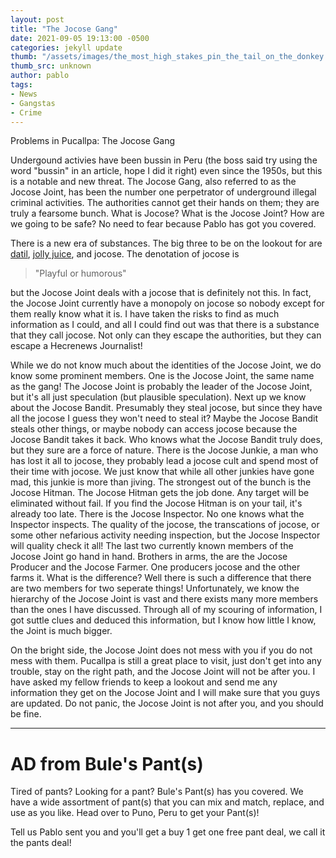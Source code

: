 ```yaml
---
layout: post
title: "The Jocose Gang"
date: 2021-09-05 19:13:00 -0500
categories: jekyll update
thumb: "/assets/images/the_most_high_stakes_pin_the_tail_on_the_donkey.jpg"
thumb_src: unknown
author: pablo
tags:
- News
- Gangstas
- Crime
---
```


Problems in Pucallpa: The Jocose Gang

Undergound activies have been bussin in Peru (the boss said try using the word "bussin" in an article, hope I did it right) even since the 1950s, but this is a notable
and new threat. The Jocose Gang, also referred to as the Jocose Joint, has been the number one perpetrator of underground illegal criminal activities. The authorities
cannot get their hands on them; they are truly a fearsome bunch. What is Jocose? What is the Jocose Joint? How are we going to be safe? No need to fear because Pablo
has got you covered.

There is a new era of substances. The big three to be on the lookout for are [datil](https://hecrenews.github.io/jekyll/update/2020/05/05/datil-discovered.html),
[jolly juice](https://hecrenews.github.io/jekyll/update/2020/07/03/secret-to-silky-smooth-hair.html), and jocose. The denotation of jocose is
> "Playful or humorous"

but the Jocose Joint deals with a jocose that is definitely not this. In fact, the Jocose Joint currently have a monopoly on jocose so nobody except for them really
know what it is. I have taken the risks to find as much information as I could, and all I could find out was that there is a substance that they call jocose. Not only
can they escape the authorities, but they can escape a Hecrenews Journalist!

While we do not know much about the identities of the Jocose Joint, we do know some prominent members. One is the Jocose Joint, the same name as the gang! The Jocose
Joint is probably the leader of the Jocose Joint, but it's all just speculation (but plausible speculation). Next up we know about the Jocose Bandit. Presumably they
steal jocose, but since they have all the jocose I guess they won't need to steal it? Maybe the Jocose Bandit steals other things, or maybe nobody can access jocose
because the Jocose Bandit takes it back. Who knows what the Jocose Bandit truly does, but they sure are a force of nature. There is the Jocose Junkie, a man who has
lost it all to jocose, they probably lead a jocose cult and spend most of their time with jocose. We just know that while all other junkies have gone mad, this junkie
is more than jiving. The strongest out of the bunch is the Jocose Hitman. The Jocose Hitman gets the job done. Any target will be eliminated without fail. If you find
the Jocose Hitman is on your tail, it's already too late. There is the Jocose Inspector. No one knows what the Inspector inspects. The quality of the jocose, the
transcations of jocose, or some other nefarious activity needing inspection, but the Jocose Inspector will quality check it all! The last two currently known members
of the Jocose Joint go hand in hand. Brothers in arms, the are the Jocose Producer and the Jocose Farmer. One producers jocose and the other farms it. What is the
difference? Well there is such a difference that there are two members for two seperate things! Unfortunately, we know the hierarchy of the Jocose Joint is vast and
there exists many more members than the ones I have discussed. Through all of my scouring of information, I got suttle clues and deduced this information, but I know
how little I know, the Joint is much bigger.

On the bright side, the Jocose Joint does not mess with you if you do not mess with them. Pucallpa is still a great place to visit, just don't get into any trouble, stay
on the right path, and the Jocose Joint will not be after you. I have asked my fellow friends to keep a lookout and send me any information they get on the Jocose Joint
and I will make sure that you guys are updated. Do not panic, the Jocose Joint is not after you, and you should be fine.

---

# AD from Bule's Pant(s)
Tired of pants? Looking for a pant? Bule's Pant(s) has you covered. We have a wide assortment of pant(s) that you can mix and match, replace, and use as you like.
Head over to Puno, Peru to get your Pant(s)!

Tell us Pablo sent you and you'll get a buy 1 get one free pant deal, we call it the pants deal!
